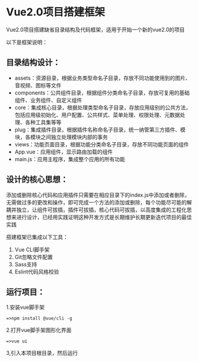 # Vue2.0项目搭建框架

Vue2.0项目搭建缺省目录结构及代码框架，适用于开始一个新的vue2.0的项目

以下是框架说明：

## 目录结构设计：

* assets：资源目录，根据业务类型命名子目录，存放不同功能使用到的图片、音视频、图标等文件
* components：公共组件目录，根据组件分类命名子目录，存放可复用的基础组件、业务组件、自定义组件
* core：集成核心目录，根据处理类型命名子目录，存放应用级别的公共方法，包括应用级初始化、用户配置、公共样式、菜单处理、权限处理、元数据处理、各种工具集等等
* plug：集成插件目录，根据插件名称命名子目录，统一纳管第三方插件、模块，各模块之间独立处理模块内部的事务
* views：功能页面目录，根据功能分类命名子目录，存放不同功能页面的组件
* App.vue：应用组件，显示路由加载的组件
* main.js：应用主程序，集成整个应用的所有功能



## 设计的核心思想：

添加或删除核心代码和应用插件只需要在相应目录下的index.js中添加或者删除，无需做过多的更改和操作，即可完成一个方法的添加或删除，每个功能尽可能的解耦并独立，让组件可拔插，插件可拔插，核心代码可拔插，以高度集成的工程化思想来进行设计，已经用实践证明这种开发方式是长期维护长期更新迭代项目的最佳实践


搭建框架已集成以下工具：

1. Vue CLI脚手架
2. Git忽略文件配置
3. Sass支持
4. Eslint代码风格校验


## 运行项目：

1.安装vue脚手架

```
=>npm install @vue/cli -g
```

2.打开vue脚手架图形化界面

```
=>vue ui
```

3,引入本项目根目录，然后运行

